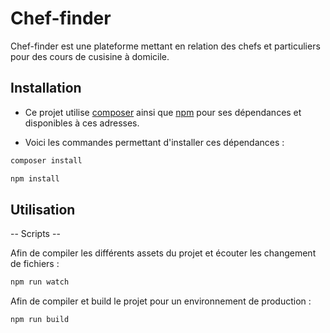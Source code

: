 # Chef-finder

Chef-finder est une plateforme mettant en relation des chefs et particuliers pour des cours de cusisine à domicile.


## Installation

* Ce projet utilise [composer](https://getcomposer.org/download/) ainsi que [npm](https://nodejs.org/en/download/) pour ses dépendances et disponibles à ces adresses.

* Voici les commandes permettant d'installer ces dépendances :

```bash
composer install

npm install
```

## Utilisation

-- Scripts --

Afin de compiler les différents assets du projet et écouter les changement de fichiers :

```bash
npm run watch
```

Afin de compiler et build le projet pour un environnement de production :


```bash
npm run build
```













